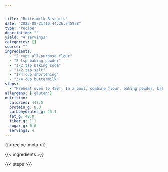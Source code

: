 ```yaml
---


title: "Buttermilk Biscuits"
date: "2025-08-21T10:44:26.945978"
type: "recipe"
description: ""
yield: "4 servings"
categories: []
source: ""
ingredients:
  - "2 cups all-purpose flour"
  - "2 tsp baking powder"
  - "1/2 tsp baking soda"
  - "1/2 tsp salt"
  - "1/4 cup shortening"
  - "3/4 cup buttermilk"
steps:
  - "Preheat oven to 450°. In a bowl, combine flour, baking powder, baking soda and salt; cut in shortening until the mixture resembles coarse crumbs. Stir in buttermilk. On a floured surface, knead 10-12 times. Roll to 1/2 inch thickness; cut with a 2-2 1/2 in. biscuit cutter. Place on a lightly greased baking sheet. Bake at 450° for 10-15 minutes or until golden brown. Brush with melted butter. Yield: 10 biscuits. Can use powdered buttermilk – add water to make 3/4 cup buttermilk."
allergens: ['gluten']
nutrition:
  calories: 447.5
  protein_g: 8.3
  carbohydrates_g: 45.1
  fat_g: 48.0
  fiber_g: 1.1
  sugar_g: 0.0
  servings: 4
---
```


{{< recipe-meta >}}

{{< ingredients >}}

{{< steps >}}
